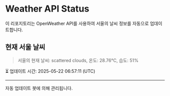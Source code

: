 
# Weather API Status

이 리포지토리는 OpenWeather API를 사용하여 서울의 날씨 정보를 자동으로 업데이트합니다.

## 현재 서울 날씨
> 서울의 현재 날씨: scattered clouds, 온도: 28.76°C, 습도: 51%

⏳ 업데이트 시간: 2025-05-22 06:57:11 (UTC)

---
자동 업데이트 봇에 의해 관리됩니다.
